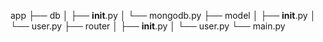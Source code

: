 app
├── db
│   ├── __init__.py
│   └── mongodb.py
├── model
│   ├── __init__.py
│   └── user.py
├── router
│   ├── __init__.py
│   └── user.py
└── main.py
